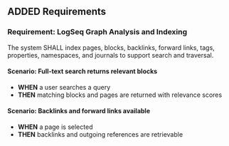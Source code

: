 ## ADDED Requirements
### Requirement: LogSeq Graph Analysis and Indexing
The system SHALL index pages, blocks, backlinks, forward links, tags, properties, namespaces, and journals to support search and traversal.

#### Scenario: Full-text search returns relevant blocks
- **WHEN** a user searches a query
- **THEN** matching blocks and pages are returned with relevance scores

#### Scenario: Backlinks and forward links available
- **WHEN** a page is selected
- **THEN** backlinks and outgoing references are retrievable

